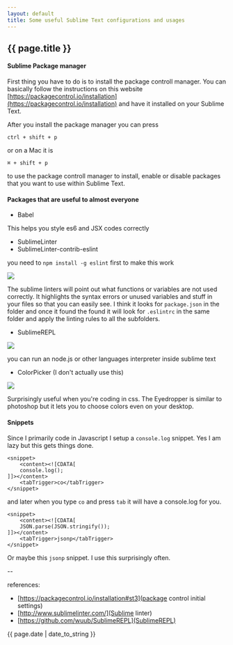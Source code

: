 ```yaml
---
layout: default
title: Some useful Sublime Text configurations and usages
---
```

## {{ page.title }}

#### Sublime Package manager

First thing you have to do is to install the package controll manager. You can basically follow the instructions on this website [https://packagecontrol.io/installation](https://packagecontrol.io/installation) and have it installed on your Sublime Text.

After you install the package manager you can press 

`ctrl + shift + p` 

or on a Mac it is 

`⌘ + shift + p`

to use the package controll manager to install, enable or disable packages that you want to use within Sublime Text.

#### Packages that are useful to almost everyone

* Babel 

This helps you style es6 and JSX codes correctly

* SublimeLinter 
* SublimeLinter-contrib-eslint 

you need to `npm install -g eslint` first to make this work

![](https://s3.amazonaws.com/clearstreet/misc/878affF512AAbCC712.png)

The sublime linters will point out what functions or variables are not used correctly. It highlights the syntax errors or unused variables and stuff in your files so that you can easily see. I think it looks for `package.json` in the folder and once it found the found it will look for `.eslintrc` in the same folder and apply the linting rules to all the subfolders. 

* SublimeREPL

![](https://camo.githubusercontent.com/6d88d10200e220c02e08cb7cd79757aa5adeeb5d/687474703a2f2f692e696d6775722e636f6d2f6d6d5951362e706e67)

you can run an node.js or other languages interpreter inside sublime text

* ColorPicker (I don't actually use this)

![](http://dab1nmslvvntp.cloudfront.net/wp-content/uploads/2014/07/1404716694colorpicker.png)

Surprisingly useful when you're coding in css.  The Eyedropper is similar to photoshop but it lets you to choose colors even on your desktop.

#### Snippets

Since I primarily code in Javascript I setup a `console.log` snippet. Yes I am lazy but this gets things done.

```
<snippet>
    <content><![CDATA[
	console.log();
]]></content>
	<tabTrigger>co</tabTrigger>
</snippet>
```
and later when you type `co` and press `tab` it will have a console.log for you.

```
<snippet>
    <content><![CDATA[
	JSON.parse(JSON.stringify());
]]></content>
	<tabTrigger>jsonp</tabTrigger>
</snippet>
```

Or maybe this `jsonp` snippet. I use this surprisingly often. 

--

references:

* [https://packagecontrol.io/installation#st3](package control initial settings)
* [http://www.sublimelinter.com/](Sublime linter)
* [https://github.com/wuub/SublimeREPL](SublimeREPL)

{{ page.date | date_to_string }}






